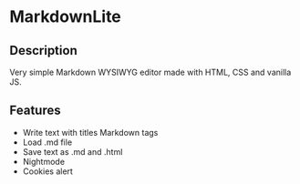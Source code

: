 # MarkdownLite

## Description
Very simple Markdown WYSIWYG editor made with HTML, CSS and vanilla JS.

## Features

- Write text with titles Markdown tags
- Load .md file
- Save text as .md and .html
- Nightmode
- Cookies alert
